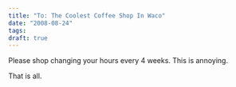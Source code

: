 ```yaml
---
title: "To: The Coolest Coffee Shop In Waco"
date: "2008-08-24"
tags:
draft: true
---
```


Please shop changing your hours every 4 weeks.  This is annoying.

That is all.
